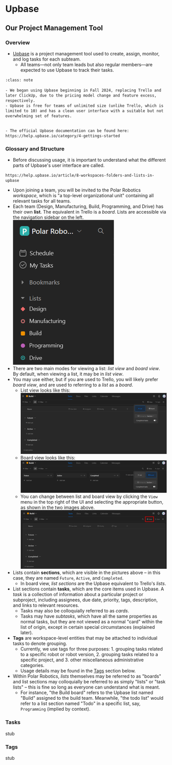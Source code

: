 # Upbase
## Our Project Management Tool
### Overview
- [Upbase](https://upbase.io/) is a project management tool used to create, assign, monitor, and log tasks for each subteam.
	- All teams—not only team leads but also regular members—are expected to use Upbase to track their tasks.

```{admonition} Why Upbase?
:class: note

- We began using Upbase beginning in Fall 2024, replacing Trello and later ClickUp, due to the pricing model change and feature excess, respectively.
- Upbase is free for teams of unlimited size (unlike Trello, which is limited to 10) and has a clean user interface with a suitable but not overwhelming set of features.
```

```{seealso}

- The official Upbase documentation can be found here: https://help.upbase.io/category/4-gettings-started
```

### Glossary and Structure
- Before discussing usage, it is important to understand what the different parts of Upbase's user interface are called.

```{seealso}
https://help.upbase.io/article/8-workspaces-folders-and-lists-in-upbase
```

- Upon joining a team, you will be invited to the Polar Robotics *workspace*, which is "a top-level organizational unit" containing all relevant tasks for all teams.
- Each team (Design, Manufacturing, Build, Programming, and Drive) has their own **list**. The equivalent in Trello is a *board*. Lists are accessible via the navigation sidebar on the left. ![Navigation](../_static/images/training/upbase/upbase_structure_1_navbar.png)
- There are two main modes for viewing a list: *list view* and *board view*. By default, when viewing a list, it may be in *list view*. 
- You may use either, but if you are used to Trello, you will likely prefer *board view*, and are used to referring to a *list* as a *board*.
	- List view looks like this: ![List View|600](../_static/images/training/upbase/upbase_structure_2_list_view.png)
	- Board view looks like this: ![Board View|600](../_static/images/training/upbase/upbase_structure_3_board_view.png)
	- You can change between list and board view by clicking the `View` menu in the top right of the UI and selecting the appropriate button, as shown in the two images above. ![Change View|600](../_static/images/training/upbase/upbase_structure_4_change_view.png)
- Lists contain **sections**, which are visible in the pictures above – in this case, they are named `Future`, `Active`, and `Completed`.
	- In board view, *list sections* are the Upbase equivalent to Trello's *lists*.
- List sections contain **tasks**, which are the core items used in Upbase. A *task* is a collection of information about a particular project or subproject, including assignees, due date, priority, tags, description, and links to relevant resources.
	- Tasks may also be colloquially referred to as *cards*.
	- Tasks may have *subtasks*, which have all the same properties as normal tasks, but they are not viewed as a normal "card" within the list of origin, except in certain special circumstances (explained later).
- **Tags** are workspace-level entities that may be attached to individual tasks to denote grouping. 
	- Currently, we use tags for three purposes: 1. grouping tasks related to a specific robot or robot version, 2. grouping tasks related to a specific project, and 3. other miscellaneous administrative categories.
	- Usage details may be found in the [Tags](./upbase#tags) section below.
- Within Polar Robotics, *lists* themselves may be referred to as "boards" and list sections may colloquially be referred to as simply "lists" or "task lists" – this is fine so long as everyone can understand what is meant.
	- For instance, "the Build board" refers to the Upbase list named "Build" assigned to the build team. Meanwhile, "the todo list" would refer to a list section named "Todo" in a specific list, say, `Programming` (implied by context).

### Tasks
stub

### Tags
stub